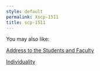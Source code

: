 ```yaml
---
style: default
permalink: Xscp-1511
title: scp-1511
---
```

You may also like:

[Address to the Students and Faculty](http://scp-wiki.net/address-to-the-students-and-faculty)

[Individuality](http://scp-wiki.net/individuality)
